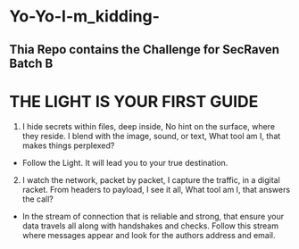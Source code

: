 # Yo-Yo-I-m_kidding-

## Thia Repo contains the Challenge for SecRaven Batch B 

# THE LIGHT IS YOUR FIRST GUIDE

1. I hide secrets within files, deep inside, No hint on the surface, where they reside. I blend with the image, sound, or text, What tool am I, that makes things perplexed?

- Follow the Light. It will lead you to your true destination.


2. I watch the network, packet by packet, I capture the traffic, in a digital racket. From headers to payload, I see it all, What tool am I, that answers the call?

- In the stream of connection that is reliable and strong, that ensure your data travels all along
with handshakes and checks. Follow this stream where messages appear and look for the authors address and email.
